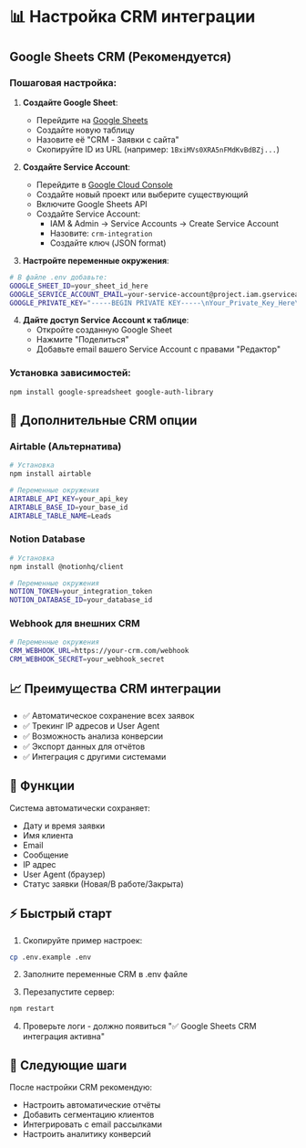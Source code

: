 # 📊 Настройка CRM интеграции

## Google Sheets CRM (Рекомендуется)

### Пошаговая настройка:

1. **Создайте Google Sheet**:
   - Перейдите на [Google Sheets](https://docs.google.com/spreadsheets/)
   - Создайте новую таблицу
   - Назовите её "CRM - Заявки с сайта"
   - Скопируйте ID из URL (например: `1BxiMVs0XRA5nFMdKvBdBZj...`)

2. **Создайте Service Account**:
   - Перейдите в [Google Cloud Console](https://console.cloud.google.com/)
   - Создайте новый проект или выберите существующий
   - Включите Google Sheets API
   - Создайте Service Account:
     - IAM & Admin → Service Accounts → Create Service Account
     - Назовите: `crm-integration`
     - Создайте ключ (JSON format)

3. **Настройте переменные окружения**:
```bash
# В файле .env добавьте:
GOOGLE_SHEET_ID=your_sheet_id_here
GOOGLE_SERVICE_ACCOUNT_EMAIL=your-service-account@project.iam.gserviceaccount.com
GOOGLE_PRIVATE_KEY="-----BEGIN PRIVATE KEY-----\nYour_Private_Key_Here\n-----END PRIVATE KEY-----"
```

4. **Дайте доступ Service Account к таблице**:
   - Откройте созданную Google Sheet
   - Нажмите "Поделиться"
   - Добавьте email вашего Service Account с правами "Редактор"

### Установка зависимостей:
```bash
npm install google-spreadsheet google-auth-library
```

## 🚀 Дополнительные CRM опции

### Airtable (Альтернатива)
```bash
# Установка
npm install airtable

# Переменные окружения
AIRTABLE_API_KEY=your_api_key
AIRTABLE_BASE_ID=your_base_id
AIRTABLE_TABLE_NAME=Leads
```

### Notion Database
```bash
# Установка
npm install @notionhq/client

# Переменные окружения
NOTION_TOKEN=your_integration_token
NOTION_DATABASE_ID=your_database_id
```

### Webhook для внешних CRM
```bash
# Переменные окружения
CRM_WEBHOOK_URL=https://your-crm.com/webhook
CRM_WEBHOOK_SECRET=your_webhook_secret
```

## 📈 Преимущества CRM интеграции

- ✅ Автоматическое сохранение всех заявок
- ✅ Трекинг IP адресов и User Agent
- ✅ Возможность анализа конверсии
- ✅ Экспорт данных для отчётов
- ✅ Интеграция с другими системами

## 🔧 Функции

Система автоматически сохраняет:
- Дату и время заявки
- Имя клиента
- Email
- Сообщение
- IP адрес
- User Agent (браузер)
- Статус заявки (Новая/В работе/Закрыта)

## ⚡ Быстрый старт

1. Скопируйте пример настроек:
```bash
cp .env.example .env
```

2. Заполните переменные CRM в .env файле

3. Перезапустите сервер:
```bash
npm restart
```

4. Проверьте логи - должно появиться "✅ Google Sheets CRM интеграция активна"

## 🎯 Следующие шаги

После настройки CRM рекомендую:
- Настроить автоматические отчёты
- Добавить сегментацию клиентов
- Интегрировать с email рассылками
- Настроить аналитику конверсий 